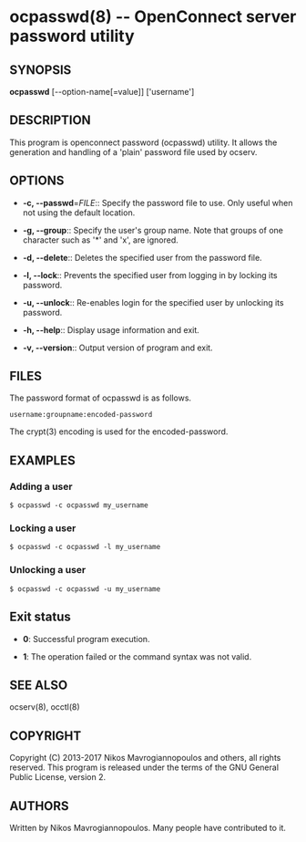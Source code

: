# ocpasswd(8) -- OpenConnect server password utility

## SYNOPSIS
**ocpasswd** [--option-name[=value]] ['username']


## DESCRIPTION
This  program is openconnect password (ocpasswd) utility. It allows the generation
and handling of a 'plain' password file used by ocserv.

## OPTIONS

  * **-c, --passwd**=_FILE_::
    Specify the password file to use. Only useful when not using the default
    location.

  * **-g, --group**::
    Specify the user's group name. Note that groups of one character such as
    '*' and 'x', are ignored.

  * **-d, --delete**::
    Deletes the specified user from the password file.

  * **-l, --lock**::
    Prevents the specified user from logging in by locking its password.

  * **-u, --unlock**::
    Re-enables login for the specified user by unlocking its password.

  * **-h, --help**::
    Display usage information and exit.

  * **-v, --version**::
    Output version of program and exit.

## FILES
The password format of ocpasswd is as follows.

```
username:groupname:encoded-password
```

The crypt(3) encoding is used for the encoded-password.

## EXAMPLES

### Adding a user

```
$ ocpasswd -c ocpasswd my_username
```

### Locking a user

```
$ ocpasswd -c ocpasswd -l my_username
```

### Unlocking a user

```
$ ocpasswd -c ocpasswd -u my_username
```

## Exit status

  * **0**:
    Successful program execution.

  * **1**:
    The operation failed or the command syntax was not valid.

## SEE ALSO

ocserv(8), occtl(8)

## COPYRIGHT
Copyright (C) 2013-2017 Nikos Mavrogiannopoulos and others, all rights reserved.
This program is released under the terms of the GNU General Public License, version 2.

## AUTHORS
Written by Nikos Mavrogiannopoulos. Many people have
contributed to it.

